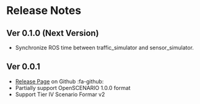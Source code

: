 # Release Notes

## Ver 0.1.0 (Next Version)
- Synchronize ROS time between traffic_simulator and sensor_simulator.

## Ver 0.0.1
- [Release Page](https://github.com/tier4/scenario_simulator_v2/releases/0.0.1) on Github :fa-github:
- Partially support OpenSCENARIO 1.0.0 format
- Support Tier IV Scenario Formar v2